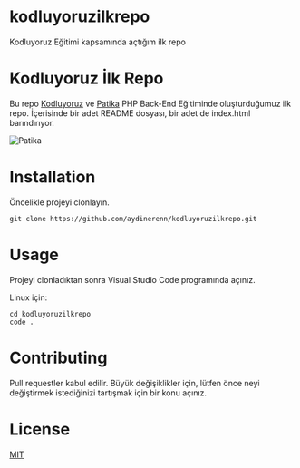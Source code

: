 # kodluyoruzilkrepo
Kodluyoruz Eğitimi kapsamında açtığım ilk repo
# Kodluyoruz İlk Repo

Bu repo [Kodluyoruz](https://www.kodluyoruz.org/) ve [Patika](https://patika.dev/) PHP Back-End Eğitiminde oluşturduğumuz ilk repo. İçerisinde bir adet README dosyası, bir adet de index.html barındırıyor.

![Patika](https://camo.githubusercontent.com/06cfb69ee04911283e17b4523b0b861f111ad91fd51d7a65f944e6d1a10674bf/68747470733a2f2f6d69726f2e6d656469756d2e636f6d2f6d61782f333135302f322a545a654b306b794854524856763367556938427451672e706e67)

# Installation

Öncelikle projeyi clonlayın. 

```
git clone https://github.com/aydinerenn/kodluyoruzilkrepo.git
```

# Usage
Projeyi clonladıktan sonra Visual Studio Code programında açınız.

Linux için:

```
cd kodluyoruzilkrepo
code .
```

# Contributing

Pull requestler kabul edilir. Büyük değişiklikler için, lütfen önce neyi değiştirmek istediğinizi tartışmak için bir konu açınız.

# License

[MIT](https://choosealicense.com/licenses/mit/)